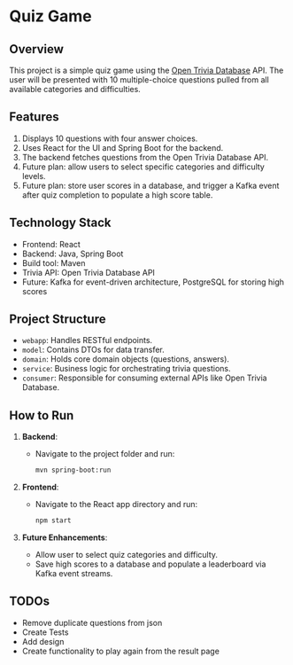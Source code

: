 # Quiz Game

## Overview

This project is a simple quiz game using the [Open Trivia Database](https://opentdb.com/) API. The user will be presented with 10 multiple-choice questions pulled from all available categories and difficulties.

## Features

1. Displays 10 questions with four answer choices.
2. Uses React for the UI and Spring Boot for the backend.
3. The backend fetches questions from the Open Trivia Database API.
4. Future plan: allow users to select specific categories and difficulty levels.
5. Future plan: store user scores in a database, and trigger a Kafka event after quiz completion to populate a high score table.

## Technology Stack

- Frontend: React
- Backend: Java, Spring Boot
- Build tool: Maven
- Trivia API: Open Trivia Database API
- Future: Kafka for event-driven architecture, PostgreSQL for storing high scores

## Project Structure

- `webapp`: Handles RESTful endpoints.
- `model`: Contains DTOs for data transfer.
- `domain`: Holds core domain objects (questions, answers).
- `service`: Business logic for orchestrating trivia questions.
- `consumer`: Responsible for consuming external APIs like Open Trivia Database.

## How to Run

1. **Backend**:
    - Navigate to the project folder and run:
      ```bash
      mvn spring-boot:run
      ```

2. **Frontend**:
    - Navigate to the React app directory and run:
      ```bash
      npm start
      ```

3. **Future Enhancements**:
    - Allow user to select quiz categories and difficulty.
    - Save high scores to a database and populate a leaderboard via Kafka event streams.


## TODOs
- Remove duplicate questions from json
- Create Tests
- Add design
- Create functionality to play again from the result page